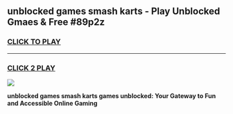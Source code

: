 
## unblocked games smash karts - Play Unblocked Gmaes & Free #89p2z
<h3>
<a href="https://premium.freeplayer.one?title=unblocked_games_smash_karts&ref=03M">CLICK TO PLAY</a></h3>
<hr>

<h3>
<a href="https://premium.freeplayer.one?title=unblocked_games_smash_karts&ref=03M">CLICK 2 PLAY</a>
  
</h3>

<a href="https://premium.freeplayer.one?title=unblocked_games_smash_karts&ref=03M"><img src="https://clearcache.store/games.png"></a>


**unblocked games smash karts games unblocked: Your Gateway to Fun and Accessible Online Gaming**
